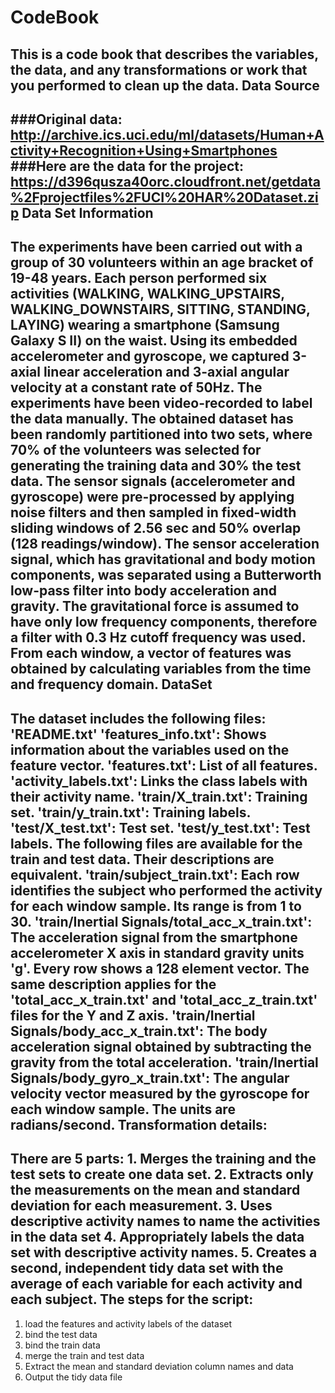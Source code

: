    CodeBook
===================================
   This is a code book that describes the variables, the data, and any transformations or work that you performed to clean up the data.
   Data Source
-----------------------------------
   ###Original data: http://archive.ics.uci.edu/ml/datasets/Human+Activity+Recognition+Using+Smartphones
   ###Here are the data for the project: https://d396qusza40orc.cloudfront.net/getdata%2Fprojectfiles%2FUCI%20HAR%20Dataset.zip
   Data Set Information
-----------------------------------
The experiments have been carried out with a group of 30 volunteers within an age bracket of 19-48 years. Each person performed six activities (WALKING, WALKING_UPSTAIRS, WALKING_DOWNSTAIRS, SITTING, STANDING, LAYING) wearing a smartphone (Samsung Galaxy S II) on the waist. Using its embedded accelerometer and gyroscope, we captured 3-axial linear acceleration and 3-axial angular velocity at a constant rate of 50Hz. The experiments have been video-recorded to label the data manually. The obtained dataset has been randomly partitioned into two sets, where 70% of the volunteers was selected for generating the training data and 30% the test data.
   The sensor signals (accelerometer and gyroscope) were pre-processed by applying noise filters and then sampled in fixed-width sliding windows of 2.56 sec and 50% overlap (128 readings/window). The sensor acceleration signal, which has gravitational and body motion components, was separated using a Butterworth low-pass filter into body acceleration and gravity. The gravitational force is assumed to have only low frequency components, therefore a filter with 0.3 Hz cutoff frequency was used. From each window, a vector of features was obtained by calculating variables from the time and frequency domain.
   DataSet
-----------------------------------
The dataset includes the following files:
     'README.txt'
     'features_info.txt': Shows information about the variables used on the feature vector.
     'features.txt': List of all features.
     'activity_labels.txt': Links the class labels with their activity name.
     'train/X_train.txt': Training set.
     'train/y_train.txt': Training labels.
     'test/X_test.txt': Test set.
     'test/y_test.txt': Test labels.
    The following files are available for the train and test data. Their descriptions are equivalent.
     'train/subject_train.txt': Each row identifies the subject who performed the activity for each window sample. Its range is from 1 to 30.
     'train/Inertial Signals/total_acc_x_train.txt': The acceleration signal from the smartphone accelerometer X axis in standard gravity units 'g'. Every row shows a 128 element vector. The same description applies for the 'total_acc_x_train.txt' and 'total_acc_z_train.txt' files for the Y and Z axis.
     'train/Inertial Signals/body_acc_x_train.txt': The body acceleration signal obtained by subtracting the gravity from the total acceleration.
     'train/Inertial Signals/body_gyro_x_train.txt': The angular velocity vector measured by the gyroscope for each window sample. The units are radians/second.
   Transformation details:
-----------------------------------
There are 5 parts:
     1. Merges the training and the test sets to create one data set.
     2. Extracts only the measurements on the mean and standard deviation for each measurement.
     3. Uses descriptive activity names to name the activities in the data set
     4. Appropriately labels the data set with descriptive activity names.
     5. Creates a second, independent tidy data set with the average of each variable for each activity and each subject.
   The steps for the script:
-----------------------------------
   1. load the features and activity labels of the dataset
   2. bind the test data
   3. bind the train data
   4. merge the train and test data
   5. Extract the mean and standard deviation column names and data
   6. Output the tidy data file
